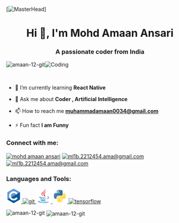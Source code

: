 [![MasterHead](https://present.readthedocs.io/en/latest/_images/welcome-to-coding.gif)]

<h1 align="center">Hi 👋, I'm Mohd Amaan Ansari</h1>
<h3 align="center">A passionate coder from India</h3>
<img align="right" alt="Coding" width="400" src="https://th.bing.com/th/id/OIP.DkSIJYfaEKk5lB-K7h_OSQHaFj?pid=ImgDet&rs=1">

<p align="left"> <img src="https://komarev.com/ghpvc/?username=amaan-12-git&label=Profile%20views&color=0e75b6&style=flat" alt="amaan-12-git" /> </p>

<p align="left"> <a href="https://twitter.com/" target="blank"><img src="https://img.shields.io/twitter/follow/?logo=twitter&style=for-the-badge" alt="" /></a> </p>

- 🌱 I’m currently learning **React Native**

- 💬 Ask me about **Coder , Artificial Intelligence**

- 📫 How to reach me **muhammadamaan0034@gmail.com**

- ⚡ Fun fact **I am Funny**

<h3 align="left">Connect with me:</h3>
<p align="left">
<a href="https://linkedin.com/in/Mohd Amaan Ansari" target="blank"><img align="center" src="https://raw.githubusercontent.com/rahuldkjain/github-profile-readme-generator/master/src/images/icons/Social/linked-in-alt.svg" alt="mohd amaan ansari" height="30" width="40" /></a>
<a href="https://www.hackerrank.com/csaiml1530102" target="blank"><img align="center" src="https://raw.githubusercontent.com/rahuldkjain/github-profile-readme-generator/master/src/images/icons/Social/hackerrank.svg" alt="ml1b.2212454.ama@gmail.com" height="30" width="40" /></a>
<a href="https://www.leetcode.com/Mohd_Amaan-12" target="blank"><img align="center" src="https://raw.githubusercontent.com/rahuldkjain/github-profile-readme-generator/master/src/images/icons/Social/leet-code.svg" alt="ml1b.2212454.ama@gmail.com" height="30" width="40" /></a>
</p>

<h3 align="left">Languages and Tools:</h3>
<p align="left"> <a href="https://www.cprogramming.com/" target="_blank" rel="noreferrer"> <img src="https://raw.githubusercontent.com/devicons/devicon/master/icons/c/c-original.svg" alt="c" width="40" height="40"/> </a> <a href="https://git-scm.com/" target="_blank" rel="noreferrer"> <img src="https://www.vectorlogo.zone/logos/git-scm/git-scm-icon.svg" alt="git" width="40" height="40"/> </a> <a href="https://www.java.com" target="_blank" rel="noreferrer"> <img src="https://raw.githubusercontent.com/devicons/devicon/master/icons/java/java-original.svg" alt="java" width="40" height="40"/> </a> <a href="https://www.python.org" target="_blank" rel="noreferrer"> <img src="https://raw.githubusercontent.com/devicons/devicon/master/icons/python/python-original.svg" alt="python" width="40" height="40"/> </a> <a href="https://www.tensorflow.org" target="_blank" rel="noreferrer"> <img src="https://www.vectorlogo.zone/logos/tensorflow/tensorflow-icon.svg" alt="tensorflow" width="40" height="40"/> </a> </p>

<p><img align="left" src="https://github-readme-stats.vercel.app/api/top-langs?username=amaan-12-git&show_icons=true&locale=en&layout=compact" alt="amaan-12-git" /></p>

<p>&nbsp;<img align="center" src="https://github-readme-stats.vercel.app/api?username=amaan-12-git&show_icons=true&locale=en" alt="amaan-12-git" /></p>
